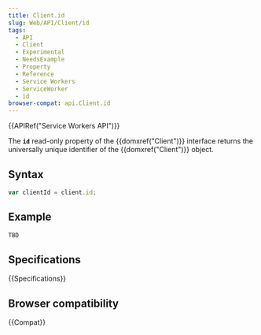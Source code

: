 ```yaml
---
title: Client.id
slug: Web/API/Client/id
tags:
  - API
  - Client
  - Experimental
  - NeedsExample
  - Property
  - Reference
  - Service Workers
  - ServiceWorker
  - id
browser-compat: api.Client.id
---
```

{{APIRef("Service Workers API")}}

The **`id`** read-only property of the {{domxref("Client")}} interface returns the universally unique identifier of the {{domxref("Client")}} object.

## Syntax

```js
var clientId = client.id;
```

## Example

```js
TBD
```

## Specifications

{{Specifications}}

## Browser compatibility

{{Compat}}
